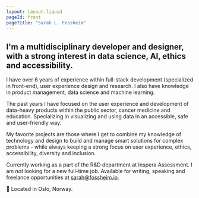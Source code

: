 ```yaml
---
layout: layout.liquid
pageId: front
pageTitle: "Sarah L. Fossheim"
---
```


<h2>
    I'm a multidisciplinary developer and designer, with a strong interest in data science, AI, ethics and accessibility.
</h2>

<p>
    I have over 6 years of experience within full-stack development (specialized in front-end), 
    user experience design and research. I also have knowledge in product management, 
    data science and machine learning.
</p>

<p>
    The past years I have focused on the user experience and development of data-heavy 
    products within the public sector, cancer medicine and education. Specializing in
    visualizing and using data in an accessible, safe and user-friendly way.
</p>

<p>
    My favorite projects are those where I get to combine my knowledge of technology and
    design to build and manage smart solutions for complex problems - 
    while always keeping a strong focus on user experience, ethics, accessibility, diversity and inclusion.  
</p>

<p>
    Currently working as a part of the R&D department at Inspera Assessment. 
    I am <em>not</em> looking for a new full-time job. 
    Available for writing, speaking and freelance opportunities at 
    <a href="mailto:sarah@fossheim.io">sarah@fossheim.io</a>.
</p>    

<p id="location">
   📌 Located in Oslo, Norway.
</p>